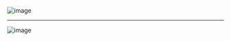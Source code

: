 ![image](https://github.com/user-attachments/assets/c20854a4-ac72-4451-b718-91723bd4aa54)

---


![image](https://github.com/user-attachments/assets/c78747c4-1d98-45ba-8717-9ac3cafad81d)
